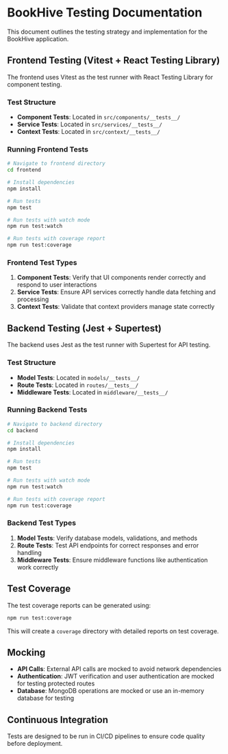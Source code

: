 # BookHive Testing Documentation

This document outlines the testing strategy and implementation for the BookHive application.

## Frontend Testing (Vitest + React Testing Library)

The frontend uses Vitest as the test runner with React Testing Library for component testing.

### Test Structure

- **Component Tests**: Located in `src/components/__tests__/`
- **Service Tests**: Located in `src/services/__tests__/`
- **Context Tests**: Located in `src/context/__tests__/`

### Running Frontend Tests

```bash
# Navigate to frontend directory
cd frontend

# Install dependencies
npm install

# Run tests
npm test

# Run tests with watch mode
npm run test:watch

# Run tests with coverage report
npm run test:coverage
```

### Frontend Test Types

1. **Component Tests**: Verify that UI components render correctly and respond to user interactions
2. **Service Tests**: Ensure API services correctly handle data fetching and processing
3. **Context Tests**: Validate that context providers manage state correctly

## Backend Testing (Jest + Supertest)

The backend uses Jest as the test runner with Supertest for API testing.

### Test Structure

- **Model Tests**: Located in `models/__tests__/`
- **Route Tests**: Located in `routes/__tests__/`
- **Middleware Tests**: Located in `middleware/__tests__/`

### Running Backend Tests

```bash
# Navigate to backend directory
cd backend

# Install dependencies
npm install

# Run tests
npm test

# Run tests with watch mode
npm run test:watch

# Run tests with coverage report
npm run test:coverage
```

### Backend Test Types

1. **Model Tests**: Verify database models, validations, and methods
2. **Route Tests**: Test API endpoints for correct responses and error handling
3. **Middleware Tests**: Ensure middleware functions like authentication work correctly

## Test Coverage

The test coverage reports can be generated using:

```bash
npm run test:coverage
```

This will create a `coverage` directory with detailed reports on test coverage.

## Mocking

- **API Calls**: External API calls are mocked to avoid network dependencies
- **Authentication**: JWT verification and user authentication are mocked for testing protected routes
- **Database**: MongoDB operations are mocked or use an in-memory database for testing

## Continuous Integration

Tests are designed to be run in CI/CD pipelines to ensure code quality before deployment.